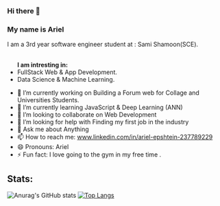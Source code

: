 ### Hi there 👋
### My name is Ariel

<p>
  I am a 3rd year software engineer student at : Sami Shamoon(SCE). <br> <br>
  <ul> <strong>I am intresting in: </strong>
  <li> FullStack Web & App Development. </li>
  <li> Data Science & Machine Learning. </li>
  </ul>
</p>

- 🔭 I’m currently working on Building a Forum web for Collage and Universities Students.
- 🌱 I’m currently learning JavaScript & Deep Learning (ANN)
- 👯 I’m looking to collaborate on Web Development
- 🤔 I’m looking for help with Finding my first job in the industry
- 💬 Ask me about Anything
- 📫 How to reach me: www.linkedin.com/in/ariel-epshtein-237789229
- 😄 Pronouns: Ariel
- ⚡ Fun fact: I love going to the gym in my free time .

## Stats:

![Anurag's GitHub stats](https://github-readme-stats.vercel.app/api?username=ArielEps&show_icons=true&theme=dracula)
[![Top Langs](https://github-readme-stats.vercel.app/api/top-langs/?username=ArielEps&layout=compact)](https://github.com/anuraghazra/github-readme-stats)
